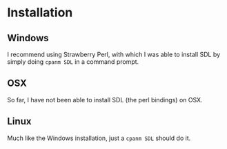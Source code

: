 # Installation

## Windows

I recommend using Strawberry Perl, with which I was able to install SDL
by simply doing `cpanm SDL` in a command prompt.

## OSX

So far, I have not been able to install SDL (the perl bindings) on OSX.

## Linux

Much like the Windows installation, just a `cpanm SDL` should do it.
